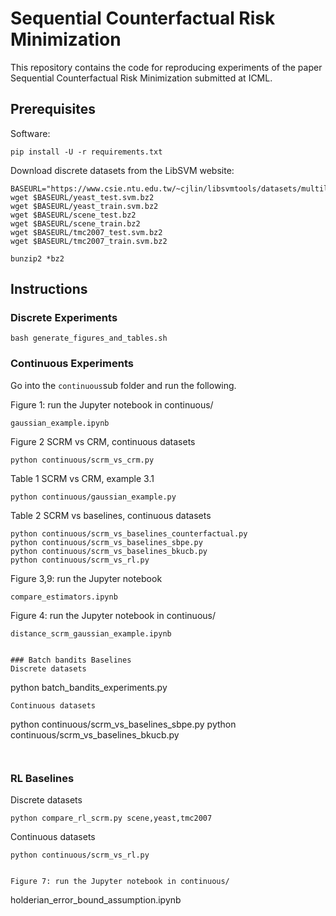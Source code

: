 # Sequential Counterfactual Risk Minimization

This repository contains the code for reproducing experiments of the paper Sequential Counterfactual Risk Minimization submitted at ICML.

## Prerequisites

Software:

```
pip install -U -r requirements.txt
```

Download discrete datasets from the LibSVM website:

```
BASEURL="https://www.csie.ntu.edu.tw/~cjlin/libsvmtools/datasets/multilabel"
wget $BASEURL/yeast_test.svm.bz2
wget $BASEURL/yeast_train.svm.bz2
wget $BASEURL/scene_test.bz2
wget $BASEURL/scene_train.bz2
wget $BASEURL/tmc2007_test.svm.bz2
wget $BASEURL/tmc2007_train.svm.bz2

bunzip2 *bz2
```

## Instructions

### Discrete Experiments

```
bash generate_figures_and_tables.sh
```


### Continuous Experiments

Go into the `continuous`sub folder and run the following.

Figure 1: run the Jupyter notebook in continuous/

```
gaussian_example.ipynb
```

Figure 2 SCRM vs CRM, continuous datasets 

```
python continuous/scrm_vs_crm.py
```

Table 1 SCRM vs CRM, example 3.1 

```
python continuous/gaussian_example.py
```

Table 2 SCRM vs baselines, continuous datasets

```
python continuous/scrm_vs_baselines_counterfactual.py
python continuous/scrm_vs_baselines_sbpe.py
python continuous/scrm_vs_baselines_bkucb.py
python continuous/scrm_vs_rl.py

```

Figure 3,9: run the Jupyter notebook

```
compare_estimators.ipynb
```


Figure 4: run the Jupyter notebook in continuous/

```
distance_scrm_gaussian_example.ipynb


### Batch bandits Baselines
Discrete datasets

```
python batch_bandits_experiments.py
```
Continuous datasets

```
python continuous/scrm_vs_baselines_sbpe.py
python continuous/scrm_vs_baselines_bkucb.py
```


```
### RL Baselines
Discrete datasets

```
python compare_rl_scrm.py scene,yeast,tmc2007
```
Continuous datasets

```
python continuous/scrm_vs_rl.py
```


```

Figure 7: run the Jupyter notebook in continuous/

```
holderian_error_bound_assumption.ipynb
```